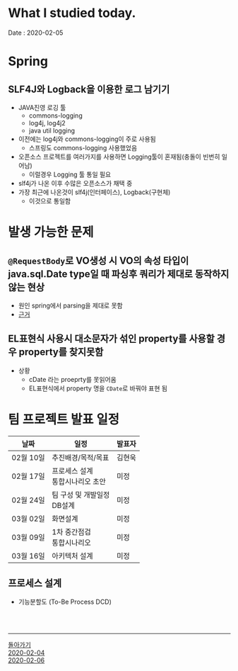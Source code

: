 # What I studied today.
Date : 2020-02-05

# Spring
## SLF4J와 Logback을 이용한 로그 남기기
- JAVA진영 로깅 툴
	- commons-logging
	- log4j, log4j2
	- java util logging
- 이전에는 log4j와 commons-logging이 주로 사용됨
	- 스프링도 commons-logging 사용했었음
- 오픈소스 프로젝트를 여러가지를 사용하면 Logging툴이 혼재됨(충돌이 빈번히 일어남) 
	- 이럴경우 Logging 툴 통일 필요
- slf4j가 나온 이후 수많은 오픈소스가 채택 중	
- 가장 최근에 나온것이 slf4j(인터페이스), Logback(구현체)
	- 이것으로 통일함

# 발생 가능한 문제
## `@RequestBody`로 VO생성 시 VO의 속성 타입이 java.sql.Date type일 때 파싱후 쿼리가 제대로 동작하지 않는 현상
- 원인 spring에서 parsing을 제대로 못함
- [근거](https://stackoverflow.com/questions/25646564/unable-to-convert-string-to-date-by-requestbody-in-spring)
## EL표현식 사용시 대소문자가 섞인 property를 사용할 경우 property를 찾지못함
- 상황
    - cDate 라는 proeprty를 못읽어옴
    - EL표현식에서 property 명을 `CDate`로 바꿔야 표현 됨

# 팀 프로젝트 발표 일정
|날짜|일정|발표자|
|---|---|---|
|02월 10일| 추진배경/목적/목표| 김현욱|
|02월 17일| 프로세스 설계<br>통합시나리오 초안|미정|
|02월 24일|팀 구성 및 개발일정<br>DB설계|미정|
|03월 02일|화면설계|미정|
|03월 09일|1차 중간점검<br>통합시나리오|미정|
|03월 16일|아키텍처 설계|미정|
## 프로세스 설계
- 기능분할도 (To-Be Process DCD)


<br><br><hr>

[돌아가기](../README.md)  
[2020-02-04](whatIStudied_200204.md)  
[2020-02-06](whatIStudied_200206.md)  














